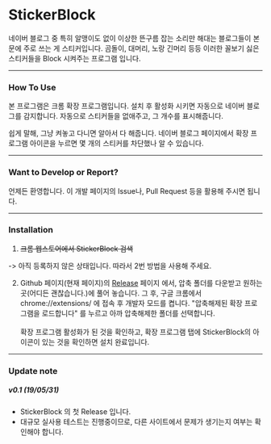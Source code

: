 # StickerBlock


네이버 블로그 중 특히 알맹이도 없이 이상한 뜬구름 잡는 소리만 해대는 블로그들이 본문에 주로 쓰는 게 스티커입니다.
곰돌이, 대머리, 노랑 긴머리 등등 이러한 꼴보기 싫은 스티커들을 Block 시켜주는 프로그램 입니다.

---
### How To Use

본 프로그램은 크롬 확장 프로그램입니다. 
설치 후 활성화 시키면 자동으로 네이버 블로그를 감지합니다. 
자동으로 스티커들을 없애주고, 그 개수를 표시해줍니다.
  
쉽게 말해, 그냥 켜놓고 다니면 알아서 다 해줍니다.
네이버 블로그 페이지에서 확장 프로그램 아이콘을 누르면 몇 개의 스티커를 차단했나 알 수 있습니다.

---
### Want to Develop or Report?

언제든 환영합니다. 이 개발 페이지의 Issue나, Pull Request 등을 활용해 주시면 됩니다.

---
### Installation

1. ~~크롬 웹스토어에서 StickerBlock 검색~~

-> 아직 등록하지 않은 상태입니다. 따라서 2번 방법을 사용해 주세요.

2. Github 페이지(현재 페이지)의 [Release](https://github.com/RE-A/StickerBlock/releases) 페이지 에서, 압축 폴더를 다운받고 원하는 곳(어디든 괜찮습니다.)에 풀어 놓습니다. 그 후, 구글 크롬에서 chrome://extensions/ 에 접속 후 개발자 모드를 켭니다. "압축해제된 확장 프로그램을 로드합니다" 를 누르고 아까 압축해제한 폴더를 선택합니다.<br><br> 확장 프로그램 활성화가 된 것을 확인하고, 확장 프로그램 탭에 StickerBlock의 아이콘이 있는 것을 확인하면 설치 완료입니다.

---
### Update note

##### v0.1 (19/05/31)
* StickerBlock 의 첫 Release 입니다.
* 대규모 실사용 테스트는 진행중이므로, 다른 사이트에서 문제가 생기는지 여부는 확인해야 합니다.

